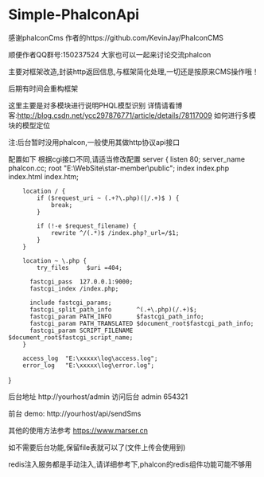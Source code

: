 # Simple-PhalconApi
感谢phalconCms 作者的https://github.com/KevinJay/PhalconCMS

顺便作者QQ群号:150237524 大家也可以一起来讨论交流phalcon

主要对框架改造,封装http返回信息,与框架简化处理,一切还是按原来CMS操作哦！

后期有时间会重构框架

这里主要是对多模块进行说明PHQL模型识别
详情请看博客:http://blog.csdn.net/ycc297876771/article/details/78117009 如何进行多模块的模型定位

注:后台暂时没用phalcon,一般使用其做http协议api接口

配置如下
根据cgi接口不同,请适当修改配置
server {
	    listen 80;
	    server_name phalcon.cc;
	    root "E:\WebSite\star-member\public";
	    index index.php index.html index.htm;
	
	    location / {
	        if ($request_uri ~ (.+?\.php)(|/.+)$ ) {
	            break;
	        }
        
	        if (!-e $request_filename) {
	            rewrite ^/(.*)$ /index.php?_url=/$1;
	        }
	    }
	
	    location ~ \.php {
	        try_files     $uri =404;
          
          fastcgi_pass  127.0.0.1:9000;
          fastcgi_index /index.php;

          include fastcgi_params;
          fastcgi_split_path_info       ^(.+\.php)(/.+)$;
          fastcgi_param PATH_INFO       $fastcgi_path_info;
          fastcgi_param PATH_TRANSLATED $document_root$fastcgi_path_info;
          fastcgi_param SCRIPT_FILENAME $document_root$fastcgi_script_name;
	    }
	
	    access_log  "E:\xxxxx\log\access.log";
	    error_log   "E:\xxxxx\log\error.log";
}

后台地址 http://yourhost/admin 访问后台 admin 654321

前台 demo: http://yourhost/api/sendSms

其他的使用方法参考 https://www.marser.cn

如不需要后台功能,保留file表就可以了(文件上传会使用到)

redis注入服务都是手动注入,请详细参考下,phalcon的redis组件功能可能不够用
